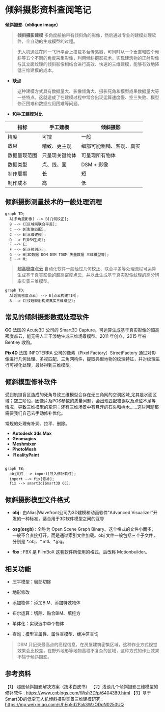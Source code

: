 # 倾斜摄影资料查阅笔记

**倾斜摄影（oblique image）**

> **倾斜摄影建模** 多角度航拍带有倾斜角的影像，然后通过专业的建模处理软件，全自动的生成模型的过程。

> 无人机通过在同一飞行平台上搭载多台传感器，可同时从一个垂直和四个倾斜等五个不同的角度采集影像，利用倾斜摄影技术，实现建筑物的正射影像与其立面纹理的倾斜影像相结合进行高效、快速的三维建模，能够有效地降低三维建模的成本。

- **缺点** 
> 这种建模方式具有数据量大、影像倾角大、摄影死角和模型成果数据量大等一些特点。这就造成了在建模过程中常会出现运算速度慢、空三失败、模型修正困难和数据应用困难等问题。

- **和手工建模对比**

| 指标 | 手工建模 | 倾斜摄影 |
| ------ | ------ | ------ |
| 精度 | 可控 | 一般 |
| 效果 | 精致、更主观 | 细部可能粗糙、客观、真实 |
| 数据呈现范围 | 只呈现关键物体 | 可呈现所有物体 |
| 数据类型 | 点、线、面 | DSM + 影像 |
| 制作周期 | 长 | 短 |
| 制作成本 | 高 | 低 |



## 倾斜摄影测量技术的一般处理流程

```mermaid
graph TD;
  A[多角度影像] --> B[几何校正];
  B --> C[区域网联合平差];
  C --> D[影像匹配];
  C --> E[三维建模];
  D --> F[DSM生成];
  F --> E;
  F --> G[正射纠正];
  G --> H[3D数据 DOM DSM TDOM 矢量数据 三维模型等];
  E --> H;
```

> **超高密度点云** 自动化软件一般经过几何校正、联合平差等处理流程可运算生成基于真实影像的超高密度点云，并以此生成基于真实影像纹理的高分辨率实景三维模型。

```mermaid
graph TD;
  A[超高密度点云] --> B[点云构建TIN];
  B --> C[纹理映射构成真实三维模型];
```

## 常见的倾斜摄影数据处理软件

**CC** 法国的 Acute3D 公司的 Smart3D Capture。可运算生成基于真实影像的超高密度点云，能无需人工干涉地生成三维场景模型。2011 年创立，2015 年被 Bentley 收购。

**Pix4D** 法国 INFOTERRA 公司的像素（Pixel Factory）StreetFactory 通过对影像进行几何处理、多视匹配、三角网构件，提取典型地物的纹理特征，并对纹理进行可视化处理，最终得到三维模型。


## 倾斜模型修补软件

受到航摄盲区造成的死角导致三维模型会存在无三角网的空洞区域,尤其是水面区域；空三阶段，因像片及POS参数的质量问题，会出现匹配错误以及点位不足等情况，导致三维模型的空洞；还有三维场景中有悬浮的石头和树木……这些问题都需要我们自己去手动修补优化。

常规的处理有补洞、拉平、删除。

* **Autodesk 3ds Max**  
* **Geomagics**
* **Meshmixer**
* **PhotoMesh**
* **ＲealityPaint** 

```mermaid

graph TB;
  obj文件 --> import[导入修补软件];
  import --> fix[修补];
  fix --> smart3d[Smart3D CC];
```

## 倾斜摄影模型文件格式

- **obj** : 由Alias|Wavefront公司为3D建模和动画软件"Advanced Visualizer"开发的一种标准，适合用于3D软件模型之间的互导

- **osg(osgb)** : 全称为 Open Scene Graph Binary。这个格式的文件小而多，一般不会直接打开，而是通过索引文件加载。obj 文件一般包括三个子文件，分别是 \*.obj、\*.mtl、\*.jpg。

- **fbx** : FBX 是 FilmBoX 这套软件所使用的格式，后改称 Motionbuilder。


## 相关功能

- 压平模型：局部切除

- 地形修改

- 添加物体：添加BIM、添加特效物体

- 布尔运算：切除、贴合BIM、填挖方

- 单体化：实现选中单个物体

- 查询：模型查属性、属性查模型、缓冲区查询






> DSM 只记录最高点的高程信息，在房屋建筑密集区域，这种作业方式视觉效果会比较差，在野外地形等地物高程不复杂的区域，这种方式的作业效果不输于倾斜摄影。

## 参考资料
【1】 超图倾斜摄影解决方案（技术白皮书）
【2】浅谈几个倾斜摄影三维模型的修补软件 . https://www.cnblogs.com/Wish3D/p/6404389.html
【3】基于Smart3D的低空无人机倾斜摄影实景三维建模研究 . https://mp.weixin.qq.com/s/hEp5d2Pak3WzODoN0250UQ